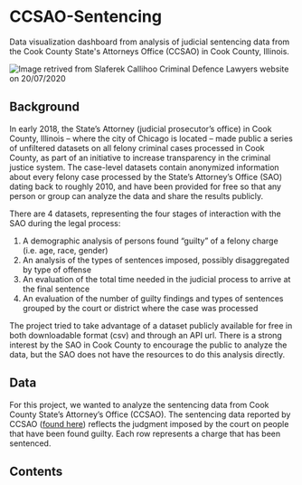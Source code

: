 # CCSAO-Sentencing

Data visualization dashboard from analysis of judicial sentencing data from the Cook County State's Attorneys Office (CCSAO) in Cook County, Illinois.

![Image retrived from Slaferek Callihoo Criminal Defence Lawyers website on 20/07/2020](https://www.slafereklaw.ca/wp-content/uploads/2019/06/Criminal-Sentencing.jpg)


## Background
In early 2018, the State’s Attorney (judicial prosecutor’s office) in Cook County, Illinois – where the city of Chicago is located – made public a series of unfiltered datasets on all felony criminal cases processed in Cook County, as part of an initiative to increase transparency in the criminal justice system. The case-level datasets contain anonymized information about every felony case processed by the State’s Attorney’s Office (SAO) dating back to roughly 2010, and have been provided for free so that any person or group can analyze the data and share the results publicly.

There are 4 datasets, representing the four stages of interaction with the SAO during the legal process:
1. A demographic analysis of persons found “guilty” of a felony charge (i.e. age, race, gender)
2. An analysis of the types of sentences imposed, possibly disaggregated by type of offense
3. An evaluation of the total time needed in the judicial process to arrive at the final sentence
4. An evaluation of the number of guilty findings and types of sentences grouped by the court or district where the case was processed
  
The project tried to take advantage of a dataset publicly available for free in both downloadable format (csv) and through an API url.  There is a strong interest by the SAO in Cook County to encourage the public to analyze the data, but the SAO does not have the resources to do this analysis directly.</p>


## Data

For this project, we wanted to analyze the sentencing data from Cook County State’s Attorney’s Office (CCSAO). The sentencing data reported by CCSAO ([found here](https://datacatalog.cookcountyil.gov/Courts/Sentencing/tg8v-tm6u)) reflects the judgment imposed by the court on people that have been found guilty. Each row represents a charge that has been sentenced. 

## Contents

